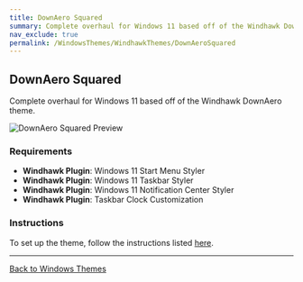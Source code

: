 ```yaml
---
title: DownAero Squared
summary: Complete overhaul for Windows 11 based off of the Windhawk DownAero theme
nav_exclude: true
permalink: /WindowsThemes/WindhawkThemes/DownAeroSquared
---
```


## DownAero Squared

Complete overhaul for Windows 11 based off of the Windhawk DownAero theme.

![DownAero Squared Preview](/assets/images/previews/windhawk-themes/down-aero-squared/Preview.bmp?raw=True)  

### Requirements

- **Windhawk Plugin**: Windows 11 Start Menu Styler
- **Windhawk Plugin**: Windows 11 Taskbar Styler
- **Windhawk Plugin**: Windows 11 Notification Center Styler
- **Windhawk Plugin**: Taskbar Clock Customization

### Instructions

To set up the theme, follow the instructions listed [here](/Tutorials/WindhawkThemes/DownAeroSquared).

---

<a href="/WindowsThemes" class="btn btn--secondary btn--sm">Back to Windows Themes</a>
